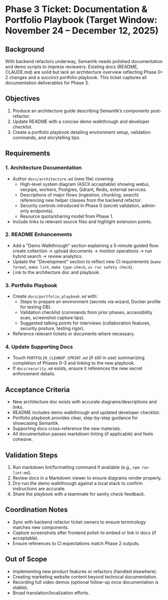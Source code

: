 # Phase 3 Ticket: Documentation & Portfolio Playbook (Target Window: November 24 – December 12, 2025)

## Background
With backend refactors underway, Semantik needs polished documentation and demo scripts to impress reviewers. Existing docs (README, CLAUDE.md) are solid but lack an architecture overview reflecting Phase 0–2 changes and a succinct portfolio playbook. This ticket captures all documentation deliverables for Phase 3.

## Objectives
1. Produce an architecture guide describing Semantik’s components post-refactor.
2. Update README with a concise demo walkthrough and developer checklist.
3. Create a portfolio playbook detailing environment setup, validation commands, and storytelling tips.

## Requirements
### 1. Architecture Documentation
- Author `docs/architecture.md` (new file) covering:
  - High-level system diagram (ASCII acceptable) showing webui, vecpipe, workers, Postgres, Qdrant, Redis, external services.
  - Descriptions of major flows (ingestion, chunking, search) referencing new helper classes from the backend refactor.
  - Security controls introduced in Phase 0 (secret validation, admin-only endpoints).
  - Resource quota/sharing model from Phase 1.
- Include links to relevant source files and highlight extension points.

### 2. README Enhancements
- Add a "Demo Walkthrough" section explaining a 5-minute guided flow: create collection → upload documents → monitor operations → run hybrid search → review analytics.
- Update the "Development" section to reflect new CI requirements (`make format`, `make lint`, `make type-check`, `uv run safety check`).
- Link to the architecture doc and playbook.

### 3. Portfolio Playbook
- Create `docs/portfolio_playbook.md` with:
  - Steps to prepare an environment (secrets via wizard, Docker profile for testing DB).
  - Validation checklist (commands from prior phases, accessibility scan, screenshot capture tips).
  - Suggested talking points for interviews (collaboration features, security posture, testing rigor).
- Reference relevant tickets or documents where necessary.

### 4. Update Supporting Docs
- Touch `PORTFOLIO_CLEANUP_SPRINT.md` (if still in use) summarizing completion of Phases 0–3 and linking to the new playbook.
- If `docs/security.md` exists, ensure it references the new secret enforcement details.

## Acceptance Criteria
- New architecture doc exists with accurate diagrams/descriptions and links.
- README includes demo walkthrough and updated developer checklist.
- Portfolio playbook provides clear, step-by-step guidance for showcasing Semantik.
- Supporting docs cross-reference the new materials.
- All documentation passes markdown linting (if applicable) and feels cohesive.

## Validation Steps
1. Run markdown lint/formatting command if available (e.g., `npm run lint:md`).
2. Review docs in a Markdown viewer to ensure diagrams render properly.
3. Dry-run the demo walkthrough against a local stack to confirm instructions are accurate.
4. Share the playbook with a teammate for sanity check feedback.

## Coordination Notes
- Sync with backend refactor ticket owners to ensure terminology matches new components.
- Capture screenshots after frontend polish to embed or link in docs (if acceptable).
- Ensure references to CI expectations match Phase 2 outputs.

## Out of Scope
- Implementing new product features or refactors (handled elsewhere).
- Creating marketing website content beyond technical documentation.
- Recording full video demos (optional follow-up once documentation is stable).
- Broad translation/localization efforts.
